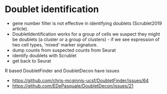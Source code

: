 # Doublet identification

- gene number filter is not effective in identifying doublets (Scrublet2019 article).
- DoubletIdentification works for a group of cells we suspect they might be doublets (a cluster or a group of clusters)  - if we see expression of two cell types, 'mixed' marker signature. 
- dump counts from suspected counts from Seurat
- identify doublets with Scrublet
- get back to Seurat

R based DoubletFinder and DoubletDecon have issues
- https://github.com/chris-mcginnis-ucsf/DoubletFinder/issues/64
- https://github.com/EDePasquale/DoubletDecon/issues/21

